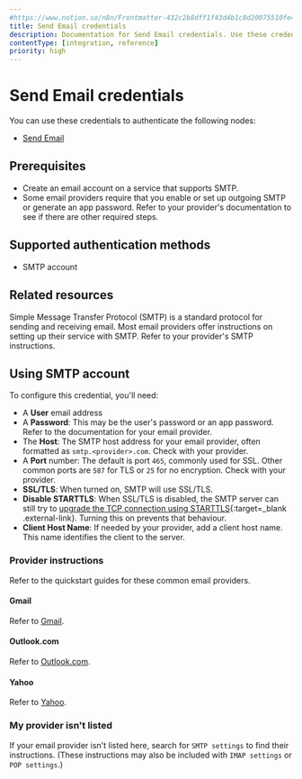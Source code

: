 ```yaml
---
#https://www.notion.so/n8n/Frontmatter-432c2b8dff1f43d4b1c8d20075510fe4
title: Send Email credentials
description: Documentation for Send Email credentials. Use these credentials to authenticate Send Email in n8n, a workflow automation platform.
contentType: [integration, reference]
priority: high
---
```


# Send Email credentials

You can use these credentials to authenticate the following nodes:

- [Send Email](/integrations/builtin/core-nodes/n8n-nodes-base.sendemail.md)

## Prerequisites

- Create an email account on a service that supports SMTP.
- Some email providers require that you enable or set up outgoing SMTP or generate an app password. Refer to your provider's documentation to see if there are other required steps.

## Supported authentication methods

- SMTP account

## Related resources

Simple Message Transfer Protocol (SMTP) is a standard protocol for sending and receiving email. Most email providers offer instructions on setting up their service with SMTP. Refer to your provider's SMTP instructions.

## Using SMTP account

To configure this credential, you'll need:

- A **User** email address
- A **Password**: This may be the user's password or an app password. Refer to the documentation for your email provider.
- The **Host**: The SMTP host address for your email provider, often formatted as `smtp.<provider>.com`. Check with your provider.
- A **Port** number: The default is port `465`, commonly used for SSL. Other common ports are `587` for TLS or `25` for no encryption. Check with your provider.
- **SSL/TLS**: When turned on, SMTP will use SSL/TLS.
- **Disable STARTTLS**: When SSL/TLS is disabled, the SMTP server can still try to [upgrade the TCP connection using STARTTLS](https://en.wikipedia.org/wiki/Opportunistic_TLS){:target=_blank .external-link}. Turning this on prevents that behaviour.
- **Client Host Name**: If needed by your provider, add a client host name. This name identifies the client to the server.

### Provider instructions

Refer to the quickstart guides for these common email providers.

#### Gmail

Refer to [Gmail](/integrations/builtin/credentials/sendemail/gmail.md).

#### Outlook.com

Refer to [Outlook.com](/integrations/builtin/credentials/sendemail/outlook.md).

#### Yahoo

Refer to [Yahoo](/integrations/builtin/credentials/sendemail/yahoo.md).

### My provider isn't listed

If your email provider isn't listed here, search for `SMTP settings` to find their instructions. (These instructions may also be included with `IMAP settings` or `POP settings`.)
